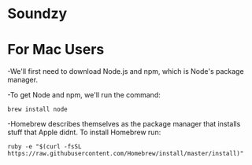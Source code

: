# Soundzy

# For Mac Users

-We'll first need to download Node.js and npm, which is Node's package manager.

-To get Node and npm, we'll run the command:
```
brew install node
```

-Homebrew describes themselves as the package manager that installs stuff that Apple didnt. To install Homebrew run:
```
ruby -e "$(curl -fsSL https://raw.githubusercontent.com/Homebrew/install/master/install)"
```

